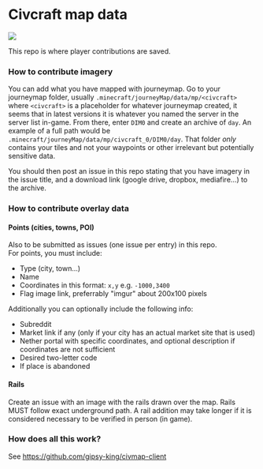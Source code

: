 Civcraft map data
=================

![](http://txapu.com/img/logo.png)

This repo is where player contributions are saved.

### How to contribute imagery

You can add what you have mapped with journeymap. Go to your journeymap folder, usually  `.minecraft/journeyMap/data/mp/<civcraft>` where `<civcraft>` is a placeholder for whatever journeymap created, it seems that in latest versions it is whatever you named the server in the server list in-game. From there, enter `DIM0` and create an archive of `day`. An example of a full path would be `.minecraft/journeyMap/data/mp/civcraft_0/DIM0/day`. That folder *only* contains your tiles and not your waypoints or other irrelevant but potentially sensitive data.

You should then post an issue in this repo stating that you have imagery in the issue title, and a download link (google drive, dropbox, mediafire...) to the archive.

### How to contribute overlay data

#### Points (cities, towns, POI)

Also to be submitted as issues (one issue per entry) in this repo.  
For points, you must include:

* Type (city, town...)
* Name
* Coordinates in this format: `x,y` e.g. `-1000,3400`
* Flag image link, preferrably "imgur" about 200x100 pixels

Additionally you can optionally include the following info: 

* Subreddit
* Market link if any (only if your city has an actual market site that is used)
* Nether portal with specific coordinates, and optional description if coordinates are not sufficient
* Desired two-letter code
* If place is abandoned

#### Rails

Create an issue with an image with the rails drawn over the map. Rails MUST follow exact underground path. A rail addition may take longer if it is considered necessary to be verified in person (in game).

### How does all this work?

See https://github.com/gipsy-king/civmap-client
